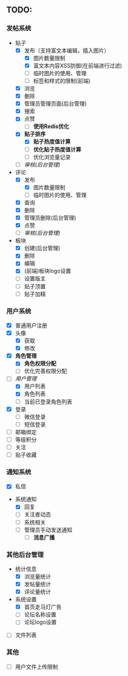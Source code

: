 ## TODO:
### 发帖系统
* 贴子
  * [x] 发布（支持富文本编辑，插入图片）
    * [x] 图片数量限制
    * [x] 富文本内容XSS防御(在前端进行过滤)
    * [ ] 临时图片的使用、管理
    * [ ] 标签和样式的限制(前端)
  * [x] 浏览
  * [x] 删除
  * [x] 管理员管理页面(后台管理)
  * [x] 搜索
  * [x] 点赞
    * [ ] **使用Redis优化**
  * [x] **贴子排序**
    * [x] **贴子热度值计算**
    * [ ] **优化贴子热度值计算**
    * [ ] 优化浏览量记录
  * [ ] *审核(后台管理)*
  
* 评论
  * [x] 发布
    * [x] 图片数量限制
    * [ ] 临时图片的使用、管理
  * [x] 查询
  * [x] 删除
  * [x] 管理员删除(后台管理)
  * [x] 点赞
  * [ ] *审核(后台管理)*

* 板块
  * [x] 创建(后台管理)
  * [x] 删除
  * [x] 编辑
  * [x] (前端)板块logo设置
  * [ ] 设置版主
  * [ ] 贴子顶置
  * [ ] 贴子加精

### 用户系统

- [x] 普通用户注册
- [x] 头像
  - [x] 获取
  - [x] 修改
- [x] **角色管理**
  - [x] **角色权限分配**
  - [ ] 优化完善权限分配
- [ ] *用户管理*
  - [x] 用户列表
  - [x] 角色列表
  - [ ] 当前已登录角色列表
- [x] 登录
  - [ ] 微信登录
  - [ ] 短信登录
- [ ] 邮箱绑定
- [ ] 等级积分
- [ ] 关注
- [ ] 贴子收藏

### 通知系统
- [x] 私信
* 系统通知
  - [x] 回复
  - [ ] 关注者动态
  - [ ] 系统相关
  - [ ] 管理员手动发送通知
    - [ ] **消息广播**

### 其他后台管理
* 统计信息
  * [x] 浏览量统计
  * [x] 发帖量统计
  * [x] 评论量统计

* 系统设置
  * [x] 首页走马灯广告
  * [ ] 论坛名称设置
  * [ ] 论坛logo设置

- [ ] 文件列表

### 其他
- [ ] 用户文件上传限制